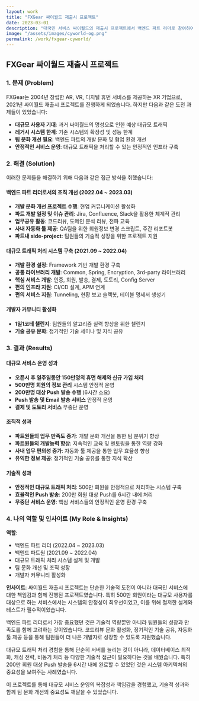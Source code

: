 ```yaml
---
layout: work
title: "FXGear 싸이월드 재출시 프로젝트"
date: 2023-03-01
description: "대국민 서비스 싸이월드의 재출시 프로젝트에서 백엔드 파트 리더로 참여하여 500만 회원 관리 및 대규모 트래픽 처리를 담당했습니다."
image: "/assets/images/cyworld-og.png"
permalink: /work/fxgear-cyworld/
---
```


## FXGear 싸이월드 재출시 프로젝트

### 1. 문제 (Problem)

FXGear는 2004년 창립한 AR, VR, 디지털 휴먼 서비스를 제공하는 XR 기업으로, 2021년 싸이월드 재출시 프로젝트를 진행하게 되었습니다. 하지만 다음과 같은 도전 과제들이 있었습니다:

- **대규모 사용자 기대**: 과거 싸이월드의 명성으로 인한 예상 대규모 트래픽
- **레거시 시스템 한계**: 기존 시스템의 확장성 및 성능 한계
- **팀 문화 개선 필요**: 백엔드 파트의 개발 문화 및 협업 환경 개선
- **안정적인 서비스 운영**: 대규모 트래픽을 처리할 수 있는 안정적인 인프라 구축

### 2. 해결 (Solution)

이러한 문제들을 해결하기 위해 다음과 같은 접근 방식을 취했습니다:

#### 백엔드 파트 리더로서의 조직 개선 (2022.04 ~ 2023.03)
- **개발 문화 개선 프로젝트 수행**: 현업 커뮤니케이션 활성화
- **파트 개발 일정 및 이슈 관리**: Jira, Confluence, Slack을 활용한 체계적 관리
- **업무공유 활동**: 코드리뷰, 도메인 분석 리뷰, 전파 교육
- **사내 자동화 툴 제공**: QA팀을 위한 회원정보 변경 스크립트, 주간 리포트봇
- **파트내 side-project**: 팀원들의 기술적 성장을 위한 프로젝트 지원

#### 대규모 트래픽 처리 시스템 구축 (2021.09 ~ 2022.04)
- **개발 환경 설정**: Framework 기반 개발 환경 구축
- **공통 라이브러리 개발**: Common, Spring, Encryption, 3rd-party 라이브러리
- **핵심 서비스 개발**: 인증, 회원, 발송, 결제, 도토리, Config Server
- **편의 인프라 지원**: CI/CD 설계, APM 연계
- **편의 서비스 지원**: Tunneling, 현황 보고 슬랙봇, 테이블 명세서 생성기

#### 개발자 커뮤니티 활성화
- **1일1코테 챌린지**: 팀원들의 알고리즘 실력 향상을 위한 챌린지
- **기술 공유 문화**: 정기적인 기술 세미나 및 지식 공유

### 3. 결과 (Results)

#### 대규모 서비스 운영 성과
- **오픈시 후 일주일동안 150만명의 휴면 해제와 신규 가입 처리**
- **500만명 회원의 정보 관리** 시스템 안정적 운영
- **200만명 대상 Push 발송 수행** (6시간 소요)
- **Push 발송 및 Email 발송 서비스** 안정적 운영
- **결제 및 도토리 서비스** 무중단 운영

#### 조직적 성과
- **파트원들의 업무 만족도 증가**: 개발 문화 개선을 통한 팀 분위기 향상
- **파트원들의 개발능력 향상**: 지속적인 교육 및 멘토링을 통한 역량 강화
- **사내 업무 편의성 증가**: 자동화 툴 제공을 통한 업무 효율성 향상
- **유익한 정보 제공**: 정기적인 기술 공유를 통한 지식 확산

#### 기술적 성과
- **안정적인 대규모 트래픽 처리**: 500만 회원을 안정적으로 처리하는 시스템 구축
- **효율적인 Push 발송**: 200만 회원 대상 Push를 6시간 내에 처리
- **무중단 서비스 운영**: 핵심 서비스들의 안정적인 운영 환경 구축

### 4. 나의 역할 및 인사이트 (My Role & Insights)

**역할**: 
- 백엔드 파트 리더 (2022.04 ~ 2023.03)
- 백엔드 파트원 (2021.09 ~ 2022.04)
- 대규모 트래픽 처리 시스템 설계 및 개발
- 팀 문화 개선 및 조직 성장
- 개발자 커뮤니티 활성화

**인사이트**: 
싸이월드 재출시 프로젝트는 단순한 기술적 도전이 아니라 대국민 서비스에 대한 책임감과 함께 진행된 프로젝트였습니다. 특히 500만 회원이라는 대규모 사용자를 대상으로 하는 서비스에서는 시스템의 안정성이 최우선이었고, 이를 위해 철저한 설계와 테스트가 필수적이었습니다.

백엔드 파트 리더로서 가장 중요했던 것은 기술적 역량뿐만 아니라 팀원들의 성장과 만족도를 함께 고려하는 것이었습니다. 코드리뷰 문화 활성화, 정기적인 기술 공유, 자동화 툴 제공 등을 통해 팀원들이 더 나은 개발자로 성장할 수 있도록 지원했습니다. 

대규모 트래픽 처리 경험을 통해 단순히 서버를 늘리는 것이 아니라, 데이터베이스 최적화, 캐싱 전략, 비동기 처리 등 다양한 기술적 접근이 필요하다는 것을 배웠습니다. 특히 200만 회원 대상 Push 발송을 6시간 내에 완료할 수 있었던 것은 시스템 아키텍처의 중요성을 보여주는 사례였습니다.

이 프로젝트를 통해 대규모 서비스 운영의 복잡성과 책임감을 경험했고, 기술적 성과와 함께 팀 문화 개선의 중요성도 깨달을 수 있었습니다.

